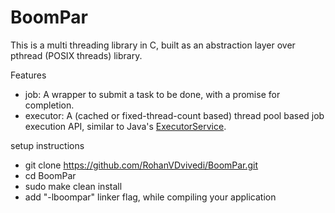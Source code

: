 # BoomPar
This is a multi threading library in C, built as an abstraction layer over pthread (POSIX threads) library.

Features
 * job: A wrapper to submit a task to be done, with a promise for completion.
 * executor: A (cached or fixed-thread-count based) thread pool based job execution API, similar to Java's [ExecutorService](https://docs.oracle.com/javase/7/docs/api/java/util/concurrent/ExecutorService.html).

setup instructions
 * git clone https://github.com/RohanVDvivedi/BoomPar.git
 * cd BoomPar
 * sudo make clean install
 * add "-lboompar" linker flag, while compiling your application
